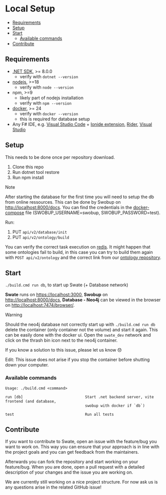# Local Setup

- [Requirements](#requirements)
- [Setup](#setup)
- [Start](#start)
  - [Available commands](#available-commands)
- [Contribute](#contribute)

## Requirements

- [.NET SDK](https://dotnet.microsoft.com/en-us/download), >= 8.0.0
  - verify with `dotnet --version`
- [nodejs](https://nodejs.org/en/download), >=18
  - verify with `node --version`
- npm, >=9
  - likely part of nodejs installation
  - verify with `npm --version`
- [docker](https://docs.docker.com/engine/install/), >= 24
  - verify with `docker --version`
  - this is required for database setup
- Any F# IDE, e.g. [Visual Studio Code](https://code.visualstudio.com/) + [Ionide extension](https://marketplace.visualstudio.com/items?itemName=Ionide.Ionide-fsharp#:~:text=Ionide-VSCode%20is%20a%20VSCode,powers%20language%20features%20is%20FSAutoComplete.), [Rider](https://www.jetbrains.com/rider/), [Visual Studio](https://visualstudio.microsoft.com/)

## Setup

This needs to be done once per repository download.

1. Clone this repo
2. Run dotnet tool restore
3. Run npm install

> [!NOTE]
> After starting the database for the first time you will need to setup the db from online ressources. This can be done by Swobup on
> [http://localhost:8000/docs](http://localhost:8000/docs). You can find the credentials in the [docker-compose](.db/docker-compose.yml) file (SWOBUP_USERNAME=swobup, SWOBUP_PASSWORD=test).
>
> Run:
> 1. PUT `api/v2/database/init`
> 2. PUT `api/v2/ontology/build`
>
> You can verify the correct task execution on [redis](http://localhost:1111). It might happen that some ontologies fail to build, in this case you can try to build them again with `POST api/v2/ontology` and the correct link from our [ontology repository](https://github.com/nfdi4plants/nfdi4plants_ontology).

## Start

`./build.cmd run db`, to start up Swate (+ Database network)

**Swate** runs on [https://localhost:3000](https://localhost:3000), **Swobup** on [http://localhost:8000/docs](http://localhost:8000/docs), **Database - Neo4j** can be viewed in the browser on [http://localhost:7474/browser/](http://localhost:7474/browser/).

> [!WARNING]
> Should the neo4j database not correctly start up with `./build.cmd run db` delete the container (only container not the volume) and start it again. This can be easily done with the docker ui. Open the `swate_dev` network and click on the thrash bin icon next to the neo4j container.
>
> If you know a solution to this issue, please let us know 😞
>
> Edit: This issue does not arise if you stop the container before shutting down your computer.

### Available commands

```
Usage: ./build.cmd <command>

run [db]                            Start .net backend server, vite frontend (and database,
                                    swobup with docker if `db`)

test                                Run all tests

```

## Contribute

If you want to contribute to Swate, open an issue with the feature/bug you want to work on. This way you can ensure that your approach is in line with the project goals and you can get feedback from the maintainers.

Afterwards you can fork the repository and start working on your feature/bug. When you are done, open a pull request with a detailed description of your changes and the issue you are working on.

We are currently still working on a nice project structure. For now ask us is any questions arise in the related GitHub issue!